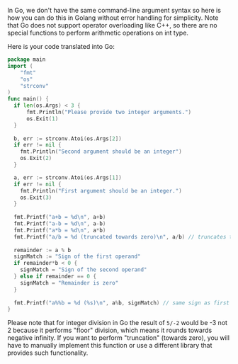 In Go, we don't have the same command-line argument syntax so here is how you can do this in Golang without error handling for simplicity. Note that Go does not support operator overloading like C++, so there are no special functions to perform arithmetic operations on int type.

Here is your code translated into Go:
```go
package main
import (
    "fmt"
    "os"
    "strconv"
)
func main() {
  if len(os.Args) < 3 {
      fmt.Println("Please provide two integer arguments.")
      os.Exit(1)
  }
  
  b, err := strconv.Atoi(os.Args[2])
  if err != nil {
    fmt.Println("Second argument should be an integer")
    os.Exit(2)
  }

  a, err := strconv.Atoi(os.Args[1])
  if err != nil {
    fmt.Println("First argument should be an integer.")
    os.Exit(3)
  }
  
  fmt.Printf("a+b = %d\n", a+b)
  fmt.Printf("a-b = %d\n", a-b)
  fmt.Printf("a*b = %d\n", a*b)
  fmt.Printf("a/b = %d (truncated towards zero)\n", a/b) // truncates towards zero in Go
  
  remainder := a % b 
  signMatch := "Sign of the first operand"
  if remainder*b < 0 {
    signMatch = "Sign of the second operand"
  } else if remainder == 0 {
    signMatch = "Remainder is zero"
  }
  
  fmt.Printf("a%%b = %d (%s)\n", a%b, signMatch) // same sign as first operand in Go
}
```
Please note that for integer division in Go the result of `5/-2` would be -3 not 2 because it performs "floor" division, which means it rounds towards negative infinity. If you want to perform "truncation" (towards zero), you will have to manually implement this function or use a different library that provides such functionality.

